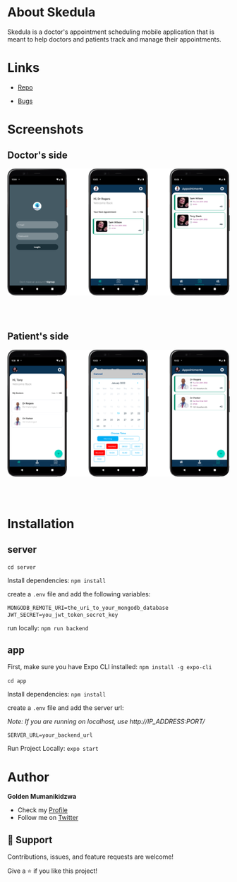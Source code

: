 # About Skedula

Skedula is a doctor's appointment scheduling mobile application that is meant to help doctors and patients track and manage their appointments.

# Links

-   [Repo](https://github.com/Goldenbwuoy/skedula "Skedula Repo")

-   [Bugs](https://github.com/Goldenbwuoy/skedula/issues "Issues Page")

# Screenshots

## Doctor's side

![Doctors Screens](assets/screenshots/doctors.png "Doctors Screens")

</br>
</br>

## Patient's side

![Patients Screens](/assets/screenshots/patients.png "Patients Screens")

</br>
</br>

# Installation

## server

`cd server`

Install dependencies: `npm install`

create a `.env` file and add the following variables:

```
MONGODB_REMOTE_URI=the_uri_to_your_mongodb_database
JWT_SECRET=you_jwt_token_secret_key
```

run locally: `npm run backend`

## app

First, make sure you have Expo CLI installed: `npm install -g expo-cli`

`cd app`

Install dependencies: `npm install`

create a `.env` file and add the server url:

_Note: If you are running on localhost, use http://IP_ADDRESS:PORT/_

```
SERVER_URL=your_backend_url
```

Run Project Locally: `expo start`

# Author

**Golden Mumanikidzwa**

-   Check my [Profile](https://github.com/Goldenbwuoy "Goldenbwuoy")
-   Follow me on [Twitter](https://github.com/Goldenbwuoy "Goldenbwuoy")

## 🤝 Support

Contributions, issues, and feature requests are welcome!

Give a ⭐️ if you like this project!
